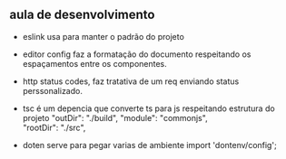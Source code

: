 ## aula de desenvolvimento
* eslink usa para manter o padrão do projeto
* editor config faz a formatação do documento respeitando os espaçamentos entre os componentes.
* http status codes, faz tratativa de um req enviando status perssonalizado.

* tsc é um depencia que converte ts para js respeitando estrutura do projeto
"outDir": "./build",
"module": "commonjs",                               
"rootDir": "./src", 

* doten serve para pegar varias de ambiente
import 'dontenv/config';

